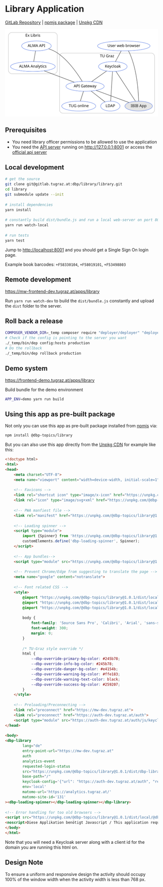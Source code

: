 # Library Application

[GitLab Repository](https://gitlab.tugraz.at/dbp/library/library) |
[npmjs package](https://www.npmjs.com/package/@dbp-topics/library) |
[Unpkg CDN](https://unpkg.com/browse/@dbp-topics/library/)

![overview](docs/overview.svg)

## Prerequisites

- You need library officer permissions to be allowed to use the application
- You need the [API server](https://gitlab.tugraz.at/dbp/middleware/api) running on <http://127.0.0.1:8001> or access the [official api server](https://api.tugraz.at/)

## Local development

```bash
# get the source
git clone git@gitlab.tugraz.at:dbp/library/library.git
cd library
git submodule update --init

# install dependencies
yarn install

# constantly build dist/bundle.js and run a local web-server on port 8001 
yarn run watch-local

# run tests
yarn test
```

Jump to <http://localhost:8001> and you should get a Single Sign On login page.

Example book barcodes: `+F58330104`, `+F58019101`, `+F53498803`


## Remote development

<https://mw-frontend-dev.tugraz.at/apps/library>

Run `yarn run watch-dev` to build the `dist/bundle.js` constantly and upload the `dist` folder to the server.

## Roll back a release

```bash
COMPOSER_VENDOR_DIR=_temp composer require "deployer/deployer" "deployer/recipes"
# Check if the config is pointing to the server you want
./_temp/bin/dep config:hosts production
# Do the rollback
./_temp/bin/dep rollback production
```

## Demo system

<https://frontend-demo.tugraz.at/apps/library>

Build bundle for the demo environment

```bash
APP_ENV=demo yarn run build
```

## Using this app as pre-built package

Not only you can use this app as pre-built package installed from [npmjs](https://www.npmjs.com/package/@dbp-topics/library) via:

```bash
npm install @dbp-topics/library
```

But you can also use this app directly from the [Unpkg CDN](https://unpkg.com/browse/@dbp-topics/library/)
for example like this:

```html
<!doctype html>
<html>
<head>
    <meta charset="UTF-8">
    <meta name="viewport" content="width=device-width, initial-scale=1">

    <!-- Favicons -->
    <link rel="shortcut icon" type="image/x-icon" href="https://unpkg.com/@dbp-topics/library@1.0.1/dist/local/@dbp-topics/library/favicon.ico">
    <link rel="icon" type="image/svg+xml" href="https://unpkg.com/@dbp-topics/library@1.0.1/dist/local/@dbp-topics/library/favicon.svg" sizes="any">

    <!-- PWA manfiest file -->
    <link rel="manifest" href="https://unpkg.com/@dbp-topics/library@1.0.1/dist/dbp-library.manifest.json">

    <!-- Loading spinner -->
    <script type="module">
        import {Spinner} from 'https://unpkg.com/@dbp-topics/library@1.0.1/dist/local/@dbp-topics/library/spinner.js';
        customElements.define('dbp-loading-spinner', Spinner);
    </script>

    <!-- App bundles-->
    <script type="module" src="https://unpkg.com/@dbp-topics/library@1.0.1/dist/dbp-library.js"></script>

    <!-- Prevent Chrome/Edge from suggesting to translate the page -->
    <meta name="google" content="notranslate">

    <!-- Font related CSS -->
    <style>
        @import "https://unpkg.com/@dbp-topics/library@1.0.1/dist/local/@dbp-topics/library/fonts/source-sans-pro/300.css";
        @import "https://unpkg.com/@dbp-topics/library@1.0.1/dist/local/@dbp-topics/library/fonts/source-sans-pro/400.css";
        @import "https://unpkg.com/@dbp-topics/library@1.0.1/dist/local/@dbp-topics/library/fonts/source-sans-pro/600.css";

        body {
            font-family: 'Source Sans Pro', 'Calibri', 'Arial', 'sans-serif';
            font-weight: 300;
            margin: 0;
        }

        /* TU-Graz style override */
        html {
            --dbp-override-primary-bg-color: #245b78;
            --dbp-override-info-bg-color: #245b78;
            --dbp-override-danger-bg-color: #e4154b;
            --dbp-override-warning-bg-color: #ffe183;
            --dbp-override-warning-text-color: black;
            --dbp-override-success-bg-color: #259207;
        }
    </style>

    <!-- Preloading/Preconnecting -->
    <link rel="preconnect" href="https://mw-dev.tugraz.at">
    <link rel="preconnect" href="https://auth-dev.tugraz.at/auth">
    <script type="module" src="https://auth-dev.tugraz.at/auth/js/keycloak.min.js"></script>
</head>

<body>
<dbp-library
        lang="de"
        entry-point-url="https://mw-dev.tugraz.at"
        auth
        analytics-event
        requested-login-status
        src="https://unpkg.com/@dbp-topics/library@1.0.1/dist/dbp-library.topic.metadata.json"
        base-path="/"
        keycloak-config='{"url": "https://auth-dev.tugraz.at/auth", "realm": "tugraz", "clientId": "auth-dev-mw-frontend-local", "silentCheckSsoRedirectUri": "./silent-check-sso.html"}'
        env='local'
        matomo-url='https://analytics.tugraz.at/'
        matomo-site-id='131'
><dbp-loading-spinner></dbp-loading-spinner></dbp-library>

<!-- Error handling for too old browsers -->
<script src="https://unpkg.com/@dbp-topics/library@1.0.1/dist/local/@dbp-topics/library/browser-check.js" defer></script>
<noscript>Diese Applikation benötigt Javascript / This application requires Javascript</noscript>
</body>
</html>
```

Note that you will need a Keycloak server along with a client id for the domain you are running this html on.

## Design Note
To ensure a uniform and responsive design the activity should occupy 100% of the window width when the activity width is less than 768 px.
